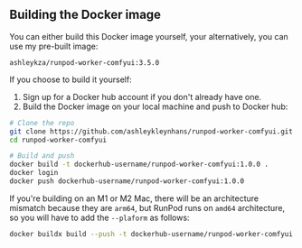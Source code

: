 ## Building the Docker image

You can either build this Docker image yourself, your alternatively,
you can use my pre-built image:

```
ashleykza/runpod-worker-comfyui:3.5.0
```

If you choose to build it yourself:

1. Sign up for a Docker hub account if you don't already have one.
2. Build the Docker image on your local machine and push to Docker hub:
```bash
# Clone the repo
git clone https://github.com/ashleykleynhans/runpod-worker-comfyui.git
cd runpod-worker-comfyui

# Build and push
docker build -t dockerhub-username/runpod-worker-comfyui:1.0.0 .
docker login
docker push dockerhub-username/runpod-worker-comfyui:1.0.0
```

If you're building on an M1 or M2 Mac, there will be an architecture
mismatch because they are `arm64`, but RunPod runs on `amd64`
architecture, so you will have to add the `--plaform` as follows:

```bash
docker buildx build --push -t dockerhub-username/runpod-worker-comfyui:1.0.0 . --platform linux/amd64
```
